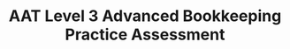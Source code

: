---
title: "AAT Level 3 Advanced Bookkeeping Practice Assessment"
AmazonID: "B09CCCQBZR"
description: "This is a practice assessment for the AAT Level 3 Advanced Bookkeeping unit. It has been written and designed to resemble the live exam, including answers and a mark scheme so you can mark your own paper. Unlike other practice assessments, it includes workings and explanations for all tasks so you can see where the answers come from and work out where you have made any errors."
tags:
  - Accountancy Revision Workbooks
  - AAT
  - Level 3
  - Bookkeeping
  - Advanced
---